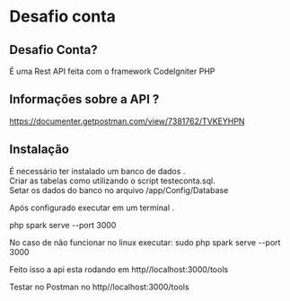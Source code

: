 # Desafio conta 

## Desafio Conta?

É uma Rest API feita com o framework CodeIgniter PHP

## Informações sobre a API ?
https://documenter.getpostman.com/view/7381762/TVKEYHPN

## Instalação 
É necessário ter instalado um banco de dados . <br> 
Criar as tabelas como utilizando o script testeconta.sql.<br>
Setar os dados do banco no arquivo  /app/Config/Database

Após configurado executar em um terminal . 

php spark serve --port 3000 

No caso de não funcionar no linux executar: 
sudo php spark serve --port 3000 

Feito isso a api esta rodando em http//localhost:3000/tools

Testar no Postman no http//localhost:3000/tools

